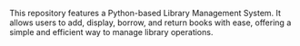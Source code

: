 This repository features a Python-based Library Management System. It allows users to add, display, borrow, and return books with ease, offering a simple and efficient way to manage library operations.
